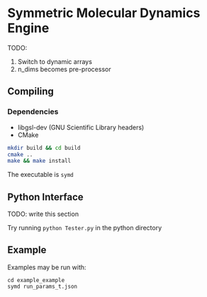 Symmetric Molecular Dynamics Engine
=========================

TODO:

1. Switch to dynamic arrays
2. n_dims becomes pre-processor

Compiling
-------------------------

### Dependencies

 * libgsl-dev (GNU Scientific Library headers)
 * CMake

```sh
mkdir build && cd build
cmake ..
make && make install
```
The executable is `symd`

Python Interface
-----------------
TODO: write this section

Try running `python Tester.py` in the python directory

Example
-------------------------
Examples may be run with:

    cd example_example
    symd run_params_t.json
